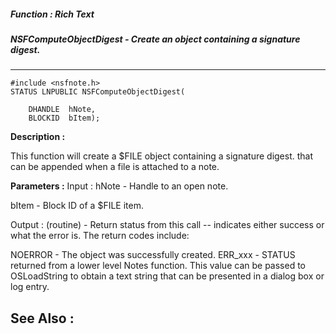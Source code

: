 ##### Function : Rich Text
##### NSFComputeObjectDigest - Create an object containing a signature digest.
---
```
#include <nsfnote.h>
STATUS LNPUBLIC NSFComputeObjectDigest(

	DHANDLE  hNote,
	BLOCKID  bItem);
```
**Description :**

This function will create a $FILE object containing a signature digest. that 
can be appended when a file is attached to a note.

**Parameters :**
Input :
hNote  -  Handle to an open note.

bItem  -  Block ID of a $FILE item.

Output :
(routine)  -  Return status from this call -- indicates either success or what the error is. The return codes include:

NOERROR - The object was successfully created.
ERR_xxx - STATUS returned from a lower level Notes function.  This value can be passed to OSLoadString to obtain a text string that can be presented in a dialog box or log entry.



**See Also :**
---
